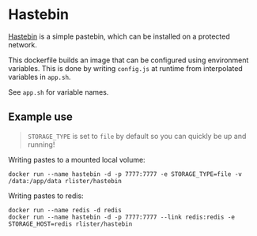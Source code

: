 # Hastebin

[Hastebin](https://github.com/seejohnrun/haste-server) is a simple
pastebin, which can be installed on a protected network.

This dockerfile builds an image that can be configured using
environment variables. This is done by writing `config.js` at runtime
from interpolated variables in `app.sh`.

See `app.sh` for variable names.

## Example use

> `STORAGE_TYPE` is set to `file` by default so you can quickly be up and running!

Writing pastes to a mounted local volume:

```
docker run --name hastebin -d -p 7777:7777 -e STORAGE_TYPE=file -v /data:/app/data rlister/hastebin
```

Writing pastes to redis:

```
docker run --name redis -d redis
docker run --name hastebin -d -p 7777:7777 --link redis:redis -e STORAGE_HOST=redis rlister/hastebin
```
